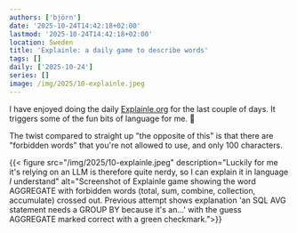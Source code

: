 ```yaml
---
authors: ['björn']
date: '2025-10-24T14:42:18+02:00'
lastmod: '2025-10-24T14:42:18+02:00'
location: Sweden
title: 'Explainle: a daily game to describe words'
tags: []
daily: ['2025-10-24']
series: []
image: /img/2025/10-explainle.jpeg
---
```

I have enjoyed doing the daily [Explainle.org](https://explainle.org?utm_source=bjorn.now)
for the last couple of days. It triggers some of the fun bits of language for me. 🙂

The twist compared to straight up "the opposite of this" is that
there are "forbidden words" that you're not allowed to use,
and only 100 characters.

{{< figure src="/img/2025/10-explainle.jpeg" description="Luckily for me it's relying on an LLM is therefore quite nerdy, so I can explain it in language _I_ understand" alt="Screenshot of Explainle game showing the word AGGREGATE with forbidden words (total, sum, combine, collection, accumulate) crossed out. Previous attempt shows explanation 'an SQL AVG statement needs a GROUP BY because it's an...' with the guess AGGREGATE marked correct with a green checkmark.">}}
